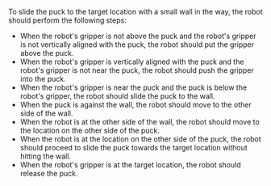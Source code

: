 To slide the puck to the target location with a small wall in the way, the robot should perform the following steps:
- When the robot's gripper is not above the puck and the robot's gripper is not vertically aligned with the puck, the robot should put the gripper above the puck.
- When the robot's gripper is vertically aligned with the puck and the robot's gripper is not near the puck, the robot should push the gripper into the puck.
- When the robot's gripper is near the puck and the puck is below the robot's gripper, the robot should slide the puck to the wall.
- When the puck is against the wall, the robot should move to the other side of the wall.
- When the robot is at the other side of the wall, the robot should move to the location on the other side of the puck.
- When the robot is at the location on the other side of the puck, the robot should proceed to slide the puck towards the target location without hitting the wall. 
- When the robot's gripper is at the target location, the robot should release the puck.